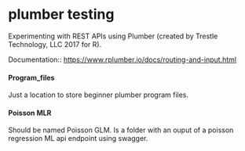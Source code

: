 plumber testing
=========================================
Experimenting with REST APIs using Plumber (created by Trestle Technology, LLC 2017 for R).

Documentation:: https://www.rplumber.io/docs/routing-and-input.html



#### Program_files

Just a location to store beginner plumber program files.

#### Poisson MLR

Should be named Poisson GLM. Is a folder with an ouput of a poisson regression ML api endpoint using swagger.
